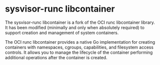 # sysvisor-runc libcontainer

The sysvisor-runc libcontainer is a fork of the OCI runc libcontainer
library. It has been modified (minimally and only when absolutely
required) to support creation and management of system containers.

The OCI runc libcontainer provides a native Go implementation for
creating containers with namespaces, cgroups, capabilities, and
filesystem access controls.  It allows you to manage the lifecycle of
the container performing additional operations after the container is
created.
